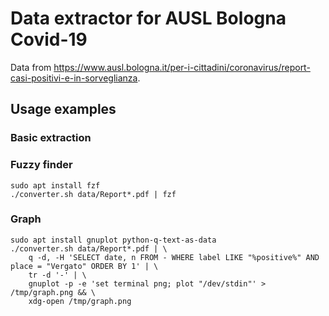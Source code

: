 # Data extractor for AUSL Bologna Covid-19

Data from https://www.ausl.bologna.it/per-i-cittadini/coronavirus/report-casi-positivi-e-in-sorveglianza.

## Usage examples

### Basic extraction

### Fuzzy finder

    sudo apt install fzf
    ./converter.sh data/Report*.pdf | fzf

### Graph

    sudo apt install gnuplot python-q-text-as-data
    ./converter.sh data/Report*.pdf | \
        q -d, -H 'SELECT date, n FROM - WHERE label LIKE "%positive%" AND place = "Vergato" ORDER BY 1' | \
        tr -d '-' | \
        gnuplot -p -e 'set terminal png; plot "/dev/stdin"' > /tmp/graph.png && \
        xdg-open /tmp/graph.png
